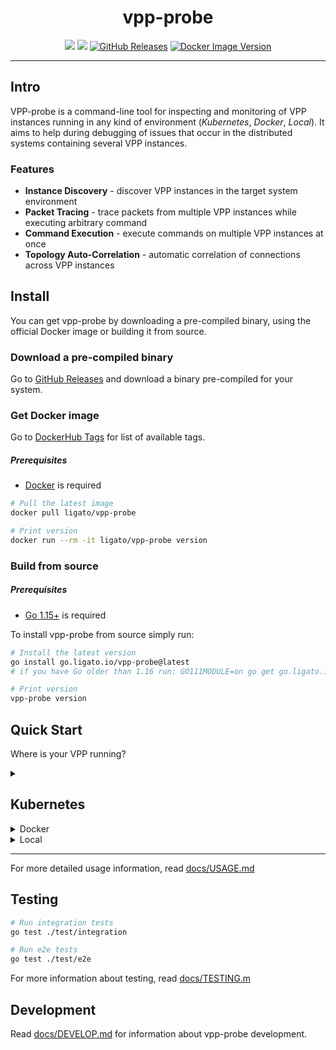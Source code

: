 <h1 align="center">vpp-probe</h1>
<p align="center">
    <a href="https://github.com/ligato/vpp-probe/actions/workflows/ci.yml"><img src="https://github.com/ligato/vpp-probe/actions/workflows/ci.yml/badge.svg"></a> <a href="https://github.com/ligato/vpp-probe/actions/workflows/release.yml"><img src="https://github.com/ligato/vpp-probe/actions/workflows/release.yml/badge.svg"></a> <a href="https://github.com/ligato/vpp-probe/releases"><img alt="GitHub Releases" src="https://img.shields.io/github/v/release/ligato/vpp-probe?include_prereleases&logo=github&logoColor=white&label=latest%20version"></a> <a href="https://cloud.docker.com/u/ligato/repository/docker/ligato/vpp-probe"><img alt="Docker Image Version" src="https://img.shields.io/docker/pulls/ligato/vpp-probe?logo=docker&logoColor=white"></a>
</p>

---

## Intro

VPP-probe is a command-line tool for inspecting and monitoring of VPP instances running in any kind of environment (_Kubernetes_, _Docker_, _Local_). It aims to help during debugging of issues that occur in the distributed systems containing several VPP instances.

### Features

- **Instance Discovery** - discover VPP instances in the target system environment
- **Packet Tracing** - trace packets from multiple VPP instances while executing arbitrary command 
- **Command Execution** - execute commands on multiple VPP instances at once 
- **Topology Auto-Correlation** - automatic correlation of connections across VPP instances

## Install

You can get vpp-probe by downloading a pre-compiled binary, using the official Docker image or building it from source.

### Download a pre-compiled binary

Go to [GitHub Releases](https://github.com/ligato/vpp-probe/releases) and download a binary pre-compiled for your system.

### Get Docker image

Go to [DockerHub Tags](https://hub.docker.com/r/ligato/vpp-probe/tags) for list of available tags.

##### Prerequisites

- [Docker](https://docs.docker.com/get-docker/) is required

```sh
# Pull the latest image
docker pull ligato/vpp-probe

# Print version
docker run --rm -it ligato/vpp-probe version
```

### Build from source

##### Prerequisites

- [Go 1.15+](https://golang.org/doc/install) is required

To install vpp-probe from source simply run:

```sh
# Install the latest version
go install go.ligato.io/vpp-probe@latest
# if you have Go older than 1.16 run: GO111MODULE=on go get go.ligato.io/vpp-probe

# Print version
vpp-probe version
```

## Quick Start

Where is your VPP running?

<details>

<summary><h2>Kubernetes</h2></summary>

Basic commands for VPP running in a Kubernetes pod

```sh
# Discover VPP instances in a cluster
vpp-probe --env=kube discover

# Execute a command on all VPP instances
vpp-probe --env=kube exec -- "vppctl show counters"

# Trace packets on all VPP instances for the duration of ping command
vpp-probe --env=kube trace "kubectl exec -it mypod -- ping -c 1 10.10.1.1"
```

Specify target cluster(s) (kubeconfig/context)

```sh
# Run on different cluster by providing custom kubeconfig and/or context
vpp-probe --kubeconfig="my.kubeconfig" <command>
vpp-probe --kubecontext="kind-2"       <command>

# Run on multiple clusters by adding another kubeconfig/context separated by comma
vpp-probe --kubeconfig="kubeconfig1,kubeconfig2" <command>
vpp-probe --kubecontext="kind-2,kind-3"          <command>
```

When running vpp-probe from Docker image

```sh
# Run from Docker image
docker run -it --net=host --volume "$HOME/.kube/config:/.kube/config" ligato/vpp-probe --env=kube <command>
```

</details>

<details>

<summary>Docker</summary>

Basic commands for VPP running in a Docker container

```sh
# Discover VPP instances in Docker
vpp-probe --env=docker discover

# Execute a command on all VPP instances
vpp-probe --env=docker exec -- "vppctl show counters"

# Trace packets on all VPP instances for the duration of ping command
vpp-probe --env=docker trace "docker exec -it mycontainer ping -c 1 172.17.0.3"
```

Specify a different Docker daemon

```sh
# Run on different docker host
vpp-probe --dockerhost="/var/run/docker2.sock" <command>
```

When running vpp-probe from Docker image

```sh
# Run from Docker image
docker run -it --net=host --volume "/var/run/docker.sock:/var/run/docker.sock" ligato/vpp-probe --env=docker <command>
```

</details>

<details>

<summary>Local</summary>

Basic commands for VPP running locally

```sh
# Discover VPP instances running as local process
vpp-probe --env=local discover

# Execute a command on all VPP instances
vpp-probe --env=local exec -- "vppctl show counters"

# Trace packets on all VPP instances for the duration of ping command
vpp-probe --env=local trace "ping -c 1 192.168.1.1"
```

When running vpp-probe from Docker image

```sh
# Run from Docker image
docker run -it --net=host --pid=host --volume "/run/vpp:/run/vpp" ligato/vpp-probe --env=local <command>
```

</details>

---

For more detailed usage information, read [docs/USAGE.md](docs/USAGE.md)

## Testing

```sh
# Run integration tests
go test ./test/integration

# Run e2e tests
go test ./test/e2e
```

For more information about testing, read [docs/TESTING.m](docs/TESTING.md)

## Development

Read [docs/DEVELOP.md](docs/DEVELOP.md) for information about vpp-probe development.
